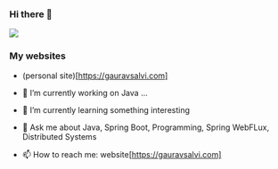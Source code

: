 ### Hi there 👋

![](https://komarev.com/ghpvc/?username=goro-7&color=blueviolet)

### My websites
- (personal site)[https://gauravsalvi.com]

- 🔭 I’m currently working on Java ...
- 🌱 I’m currently learning something interesting
- 💬 Ask me about Java, Spring Boot, Programming, Spring WebFLux, Distributed Systems
- 📫 How to reach me: website[https://gauravsalvi.com]


